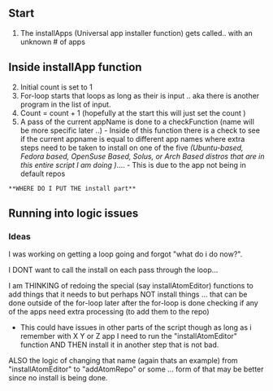 ## Start
1. The installApps (Universal app installer function) gets called.. with an unknown # of apps

## Inside installApp function

2. Initial count is set to 1
3. For-loop starts that loops as long as their is input .. aka there is another program in the list of input.
  1. Count = count + 1 (hopefully at the start this will just set the count )
  2. A pass of the current appName is done to a checkFunction (name will be more specific later ..)
    - Inside of this function there is a check to see if the current appname is equal to different app names where extra steps need to be taken to install on one of the five *(Ubuntu-based, Fedora based, OpenSuse Based, Solus, or Arch Based distros that are in this entire script I am doing )*....
    -  This is due to the app not being in default repos


    **WHERE DO I PUT THE install part**

## Running into logic issues
### Ideas
I was working on getting a loop going and forgot "what do i do now?".

I DONT want to call the install on each pass through the loop...

I am THINKING of redoing the special (say installAtomEditor) functions to add things that it needs to but perhaps NOT install things ... that can be done outside of the for-loop later after the for-loop is done checking if any of the apps need extra processing (to add them to the repo)
  - This could have issues in other parts of the script though as long as i remember with X Y or Z app I need to run the "installAtomEditor" function AND THEN install it in another step that is not bad.

  ALSO the logic of changing that name (again thats an example) from "installAtomEditor" to "addAtomRepo" or some ... form of that may be better since no install is being done.

  
